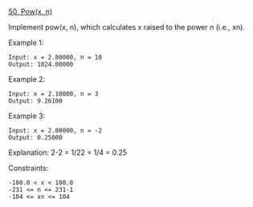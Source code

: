 [50. Pow(x, n)](https://leetcode.com/problems/powx-n/submissions/)

Implement pow(x, n), which calculates x raised to the power n (i.e., xn).



Example 1:
```
Input: x = 2.00000, n = 10
Output: 1024.00000
```
Example 2:
```
Input: x = 2.10000, n = 3
Output: 9.26100
```
Example 3:
```
Input: x = 2.00000, n = -2
Output: 0.25000
```
Explanation: 2-2 = 1/22 = 1/4 = 0.25


Constraints:
```
-100.0 < x < 100.0
-231 <= n <= 231-1
-104 <= xn <= 104
```

